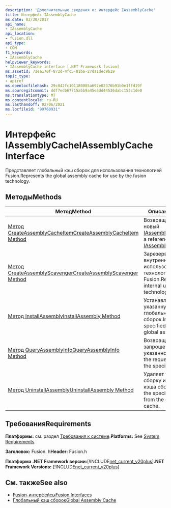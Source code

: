 ```yaml
---
description: 'Дополнительные сведения о: интерфейс IAssemblyCache'
title: Интерфейс IAssemblyCache
ms.date: 03/30/2017
api_name:
- IAssemblyCache
api_location:
- fusion.dll
api_type:
- COM
f1_keywords:
- IAssemblyCache
helpviewer_keywords:
- IAssemblyCache interface [.NET Framework fusion]
ms.assetid: 71ea170f-872d-4fc5-81b6-27da1dec9b19
topic_type:
- apiref
ms.openlocfilehash: 29c042fc101180085a697e02376b91b0e1ffd19f
ms.sourcegitcommit: ddf7edb67715a5b9a45e3dd44536dabc153c1de0
ms.translationtype: MT
ms.contentlocale: ru-RU
ms.lasthandoff: 02/06/2021
ms.locfileid: "99760931"
---
```

# <a name="iassemblycache-interface"></a><span data-ttu-id="63f1b-103">Интерфейс IAssemblyCache</span><span class="sxs-lookup"><span data-stu-id="63f1b-103">IAssemblyCache Interface</span></span>

<span data-ttu-id="63f1b-104">Представляет глобальный кэш сборок для использования технологией Fusion.</span><span class="sxs-lookup"><span data-stu-id="63f1b-104">Represents the global assembly cache for use by the fusion technology.</span></span>  
  
## <a name="methods"></a><span data-ttu-id="63f1b-105">Методы</span><span class="sxs-lookup"><span data-stu-id="63f1b-105">Methods</span></span>  
  
|<span data-ttu-id="63f1b-106">Метод</span><span class="sxs-lookup"><span data-stu-id="63f1b-106">Method</span></span>|<span data-ttu-id="63f1b-107">Описание</span><span class="sxs-lookup"><span data-stu-id="63f1b-107">Description</span></span>|  
|------------|-----------------|  
|[<span data-ttu-id="63f1b-108">Метод CreateAssemblyCacheItem</span><span class="sxs-lookup"><span data-stu-id="63f1b-108">CreateAssemblyCacheItem Method</span></span>](iassemblycache-createassemblycacheitem-method.md)|<span data-ttu-id="63f1b-109">Возвращает ссылку на новый [IAssemblyCacheItem](iassemblycacheitem-interface.md).</span><span class="sxs-lookup"><span data-stu-id="63f1b-109">Gets a reference to a new [IAssemblyCacheItem](iassemblycacheitem-interface.md).</span></span>|  
|[<span data-ttu-id="63f1b-110">Метод CreateAssemblyScavenger</span><span class="sxs-lookup"><span data-stu-id="63f1b-110">CreateAssemblyScavenger Method</span></span>](iassemblycache-createassemblyscavenger-method.md)|<span data-ttu-id="63f1b-111">Зарезервировано для внутреннего использования технологией Fusion.</span><span class="sxs-lookup"><span data-stu-id="63f1b-111">Reserved for internal use by the fusion technology.</span></span>|  
|[<span data-ttu-id="63f1b-112">Метод InstallAssembly</span><span class="sxs-lookup"><span data-stu-id="63f1b-112">InstallAssembly Method</span></span>](iassemblycache-installassembly-method.md)|<span data-ttu-id="63f1b-113">Устанавливает указанную сборку в глобальный кэш сборок.</span><span class="sxs-lookup"><span data-stu-id="63f1b-113">Installs the specified assembly in the global assembly cache.</span></span>|  
|[<span data-ttu-id="63f1b-114">Метод QueryAssemblyInfo</span><span class="sxs-lookup"><span data-stu-id="63f1b-114">QueryAssemblyInfo Method</span></span>](iassemblycache-queryassemblyinfo-method.md)|<span data-ttu-id="63f1b-115">Возвращает запрошенные данные о указанной сборке.</span><span class="sxs-lookup"><span data-stu-id="63f1b-115">Gets the requested data about the specified assembly.</span></span>|  
|[<span data-ttu-id="63f1b-116">Метод UninstallAssembly</span><span class="sxs-lookup"><span data-stu-id="63f1b-116">UninstallAssembly Method</span></span>](iassemblycache-uninstallassembly-method.md)|<span data-ttu-id="63f1b-117">Удаляет указанную сборку из глобального кэша сборок.</span><span class="sxs-lookup"><span data-stu-id="63f1b-117">Uninstalls the specified assembly from the global assembly cache.</span></span>|  
  
## <a name="requirements"></a><span data-ttu-id="63f1b-118">Требования</span><span class="sxs-lookup"><span data-stu-id="63f1b-118">Requirements</span></span>  

 <span data-ttu-id="63f1b-119">**Платформы:** см. раздел [Требования к системе](../../get-started/system-requirements.md).</span><span class="sxs-lookup"><span data-stu-id="63f1b-119">**Platforms:** See [System Requirements](../../get-started/system-requirements.md).</span></span>  
  
 <span data-ttu-id="63f1b-120">**Заголовок:** Fusion. h</span><span class="sxs-lookup"><span data-stu-id="63f1b-120">**Header:** Fusion.h</span></span>  
  
 <span data-ttu-id="63f1b-121">**Платформа .NET Framework версии:**[!INCLUDE[net_current_v20plus](../../../../includes/net-current-v20plus-md.md)]</span><span class="sxs-lookup"><span data-stu-id="63f1b-121">**.NET Framework Versions:** [!INCLUDE[net_current_v20plus](../../../../includes/net-current-v20plus-md.md)]</span></span>  
  
## <a name="see-also"></a><span data-ttu-id="63f1b-122">См. также</span><span class="sxs-lookup"><span data-stu-id="63f1b-122">See also</span></span>

- [<span data-ttu-id="63f1b-123">Fusion-интерфейсы</span><span class="sxs-lookup"><span data-stu-id="63f1b-123">Fusion Interfaces</span></span>](fusion-interfaces.md)
- [<span data-ttu-id="63f1b-124">Глобальный кэш сборок</span><span class="sxs-lookup"><span data-stu-id="63f1b-124">Global Assembly Cache</span></span>](../../app-domains/gac.md)
